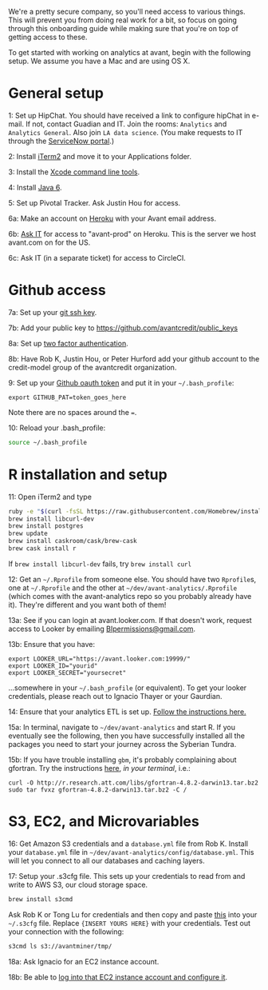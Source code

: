 We're a pretty secure company, so you'll need access to various things.  This will prevent you from doing real work for a bit, so focus on going through this onboarding guide while making sure that you're on top of getting access to these.

To get started with working on analytics at avant, begin with the following setup. We assume you have a Mac and are using OS X.

# General setup

1: Set up HipChat.  You should have received a link to configure hipChat in e-mail.  If not, contact Guadian and IT.  Join the rooms: `Analytics` and `Analytics General`.  Also join `LA data science`.  (You make requests to IT through the [ServiceNow portal](https://avantcreditcorp.service-now.com/navpage.do).)
 
2: Install [iTerm2](https://iterm2.com/downloads.html) and move it to your Applications folder.

3: Install the [Xcode command line tools](http://osxdaily.com/2014/02/12/install-command-line-tools-mac-os-x/). 

4: Install [Java 6](https://support.apple.com/kb/dl1572?locale=en_US).

5: Set up Pivotal Tracker.  Ask Justin Hou for access.

6a: Make an account on [Heroku](www.heroku.com) with your Avant email address.

6b: [Ask IT](https://avantcreditcorp.service-now.com/navpage.do) for access to "avant-prod" on Heroku. This is the server we host avant.com on for the US.

6c: Ask IT (in a separate ticket) for access to CircleCI.

# Github access

7a: Set up your [git ssh key](https://help.github.com/articles/generating-ssh-keys/).

7b: Add your public key to https://github.com/avantcredit/public_keys

8a: Set up [two factor authentication](https://github.com/blog/1614-two-factor-authentication).

8b: Have Rob K, Justin Hou, or Peter Hurford add your github account to the credit-model group of the avantcredit organization.

9: Set up your [Github oauth token](https://gist.github.com/robertzk/c6efef69a92cc3a03753) and put it in your `~/.bash_profile`:
      
   ```
   export GITHUB_PAT=token_goes_here
   ```

   Note there are no spaces around the `=`.
      
10: Reload your .bash_profile:

   ```bash
   source ~/.bash_profile
   ```

# R installation and setup

11: Open iTerm2 and type
   
   ```bash
   ruby -e "$(curl -fsSL https://raw.githubusercontent.com/Homebrew/install/master/install)"
   brew install libcurl-dev
   brew install postgres
   brew update
   brew install caskroom/cask/brew-cask
   brew cask install r
   ```

   If `brew install libcurl-dev` fails, try `brew install curl`

12: Get an `~/.Rprofile` from someone else. You should have two `Rprofile`s, one at `~/.Rprofile` and the other at `~/dev/avant-analytics/.Rprofile` (which comes with the avant-analytics repo so you probably already have it). They're different and you want both of them!

13a: See if you can login at avant.looker.com. If that doesn't work, request access to Looker by emailing BIpermissions@gmail.com.

13b: Ensure that you have:

```
export LOOKER_URL="https://avant.looker.com:19999/"
export LOOKER_ID="yourid"
export LOOKER_SECRET="yoursecret"
```

...somewhere in your `~/.bash_profile` (or equivalent). To get your looker credentials, please reach out to Ignacio Thayer or your Gaurdian.

14: Ensure that your analytics ETL is set up. [Follow the instructions here.](https://github.com/avantcredit/analyticsetl/blob/master/README.md)

15a: In terminal, navigate to `~/dev/avant-analytics` and start R. If you eventually see the following, then you have successfully installed all the packages you need to start your journey across the Syberian Tundra.

15b: If you have trouble installing `gbm`, it's probably complaining about gfortran.  Try the instructions [here](http://thecoatlessprofessor.com/programming/rcpp-rcpparmadillo-and-os-x-mavericks-lgfortran-and-lquadmath-error/), *in your terminal*, i.e.:
      
   ```
   curl -O http://r.research.att.com/libs/gfortran-4.8.2-darwin13.tar.bz2
   sudo tar fvxz gfortran-4.8.2-darwin13.tar.bz2 -C /
   ```

# S3, EC2, and Microvariables

16: Get Amazon S3 credentials and a `database.yml` file from Rob K.  Install your `database.yml` file in `~/dev/avant-analytics/config/database.yml`.  This will let you connect to all our databases and caching layers.

17: Setup your .s3cfg file. This sets up your credentials to read from and write to AWS S3, our cloud storage space. 

   ```bash
   brew install s3cmd
   ```

   Ask Rob K or Tong Lu for credentials and then copy and paste [this](https://gist.github.com/peterhurford/023bcaee0a27fa77e814) into your `~/.s3cfg` file.
   Replace `{INSERT YOURS HERE}` with your credentials. Test out your connection with the following:

   ```bash
   s3cmd ls s3://avantminer/tmp/
   ```

18a: Ask Ignacio for an EC2 instance account.

18b: Be able to [log into that EC2 instance account and configure it](https://github.com/avantcredit/avant-analytics/wiki/Configure-your-new-EC2-instance).
